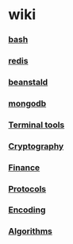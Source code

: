 # wiki

### [bash](jmmgr.github.io/bash)
### [redis](jmmgr.github.io/redis)
### [beanstald](jmmgr.github.io/beanstalkd)
### [mongodb](jmmgr.github.io/mongodb)
### [Terminal tools](jmmgr.github.io/terminal_tools)
### [Cryptography](jmmgr.github.io/cryptography)
### [Finance](jmmgr.github.io/finance)
### [Protocols](jmmgr.github.io/protocols)
### [Encoding](jmmgr.github.io/encoding)
### [Algorithms](jmmgr.github.io)
